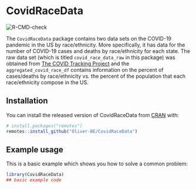 
<!-- README.md is generated from README.Rmd. Please edit that file -->

# CovidRaceData

<!-- badges: start -->

![R-CMD-check](https://github.com/Oliver-BE/CovidRaceData/workflows/R-CMD-check/badge.svg)
<!-- badges: end -->

The `CovidRaceData` package contains two data sets on the COVID-19
pandemic in the US by race/ethnicity. More specifically, it has data for
the number of COVID-19 cases and deaths by race/ethnicity for each
state. The raw data set (which is titled `covid_race_data_raw` in this
package) was obtained from [The COVID Tracking
Project](https://covidtracking.com/race/about#download-the-data) and the
`aggregated_covid_race_df` contains information on the percent of
cases/deaths by race/ethnicity vs. the percent of the population that
each race/ethnicity compose in the US.

## Installation

You can install the released version of CovidRaceData from
[CRAN](https://CRAN.R-project.org) with:

``` r
# install.packages("remotes")
remotes::install_github("Oliver-BE/CovidRaceData")
```

## Example usage

This is a basic example which shows you how to solve a common problem:

``` r
library(CovidRaceData)
## basic example code
```
